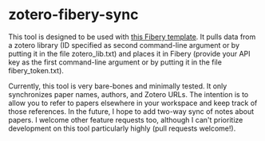 # zotero-fibery-sync

This tool is designed to be used with [this Fibery template](https://shared.fibery.io/t/d4ab4d3a-bfe6-4574-9fdc-7a8afdef43a5-zotero). It pulls data from a zotero library (ID specified as second command-line argument or by putting it in the file zotero_lib.txt) and places it in Fibery (provide your API key as the first command-line argument or by putting it in the file fibery_token.txt).

Currently, this tool is very bare-bones and minimally tested. It only synchronizes paper names, authors, and Zotero URLs. The intention is to allow you to refer to papers elsewhere in your workspace and keep track of those references. In the future, I hope to add two-way sync of notes about papers. I welcome other feature requests too, although I can't prioritize development on this tool particularly highly (pull requests welcome!).